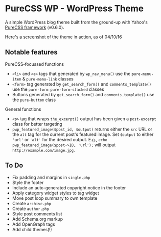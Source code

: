# PureCSS WP - WordPress Theme

A simple WordPress blog theme built from the ground-up with Yahoo's [PureCSS framework](http://purecss.io) (v0.6.0).

Here's [a screenshot](screenshot.png) of the theme in action, as of 04/10/16

## Notable features

PureCSS-focussed functions

* `<li>` and `<a>` tags that generated by `wp_nav_menu()` use the `pure-menu-item` & `pure-menu-link` classes
* `<form>` tag generated by `get_search_form()` and `comments_template()` use the `pure-form pure-form-stacked` classes
* Buttons generated by `get_search_form()` and `comments_template()` use the `pure-button` class

General functions

* `<p>` tag that wraps `the_excerpt()` output has been given a `post-excerpt` class for better targeting
* `pwp_featured_image($post_id, $output)` returns either the `src` URL or the `alt` tag for the current post's featured image. Set `$output` to either `'url'` or `'alt'` for the desired output.
E.g., `echo pwp_featured_image($post->ID, 'url');` will output `http://example.com/image.jpg`.

## To Do

* Fix padding and margins in `single.php`
* Style the footer
* Include an auto-generated copyright notice in the footer
* Apply category widget styles to tag widget
* Move post loop summary to own template
* Create `archive.php`
* Create `author.php`
* Style post comments list
* Add Schema.org markup
* Add OpenGraph tags
* Add child themes(!)
